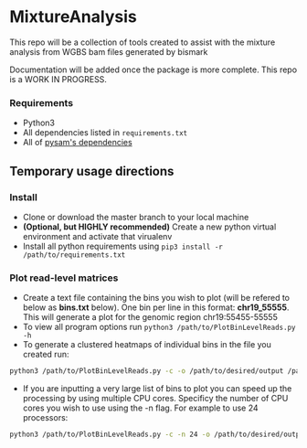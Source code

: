 # MixtureAnalysis

This repo will be a collection of tools created to assist with the mixture analysis from WGBS bam files generated by bismark

Documentation will be added once the package is more complete. This repo is a WORK IN PROGRESS.

### Requirements
* Python3
* All dependencies listed in ```requirements.txt```
* All of [pysam's dependencies](http://pysam.readthedocs.io/en/latest/#)

## Temporary usage directions
### Install
* Clone or download the master branch to your local machine
* __(Optional, but HIGHLY recommended)__ Create a new python virtual environment and activate that virualenv
* Install all python requirements using ```pip3 install -r /path/to/requirements.txt```

### Plot read-level matrices
* Create a text file containing the bins you wish to plot (will be refered to below as __bins.txt__ below). One bin per line in this format: __chr19_55555__. This will generate a plot for the genomic region chr19:55455-55555
* To view all program options run ```python3 /path/to/PlotBinLevelReads.py -h```
* To generate a clustered heatmaps of individual bins in the file you created run:
```bash
python3 /path/to/PlotBinLevelReads.py -c -o /path/to/desired/output /path/to/bins.txt /path/to/alignment.bam
```
* If you are inputting a very large list of bins to plot you can speed up the processing by using multiple CPU cores. Specificy the number of CPU cores you wish to use using the -n flag. For example to use 24 processors:
```bash
python3 /path/to/PlotBinLevelReads.py -c -n 24 -o /path/to/desired/output /path/to/bins.txt /path/to/alignment.bam
```
